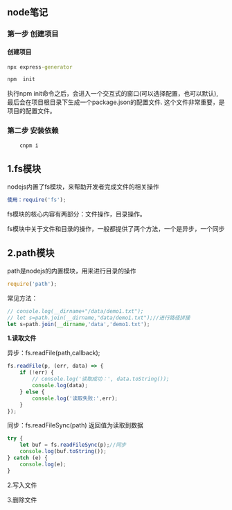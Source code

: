 ##   node笔记
### 第一步 创建项目
#### 创建项目
``` cmd
npx express-generator
```

```javascript
npm  init
```

执行npm init命令之后，会进入一个交互式的窗口(可以选择配置，也可以默认), 最后会在项目根目录下生成一个package.json的配置文件. 这个文件非常重要，是项目的配置文件。

### 第二步 安装依赖    
```js
    cnpm i
```

## 1.fs模块

nodejs内置了fs模块，来帮助开发者完成文件的相关操作

```javascript
使用：require('fs');
```

fs模块的核心内容有两部分：文件操作，目录操作。

fs模块中关于文件和目录的操作，一般都提供了两个方法，一个是异步，一个同步




## 2.path模块

path是nodejs的内置模块，用来进行目录的操作

```javascript
require('path');
```

常见方法：

```javascript
// console.log(__dirname+"/data/demo1.txt");
// let s=path.join(__dirname,"data/demo1.txt");//进行路径拼接
let s=path.join(__dirname,'data','demo1.txt');
```



**1.读取文件**

异步：fs.readFile(path,callback);

```javascript
fs.readFile(p, (err, data) => {
    if (!err) {
        // console.log('读取成功：', data.toString());
        console.log(data);
    } else {
        console.log('读取失败:',err);
    }
});
```

同步：fs.readFileSync(path)     返回值为读取到数据

```javascript
try {
    let buf = fs.readFileSync(p);//同步
    console.log(buf.toString());
} catch (e) {
    console.log(e);
}
```

2.写入文件

3.删除文件